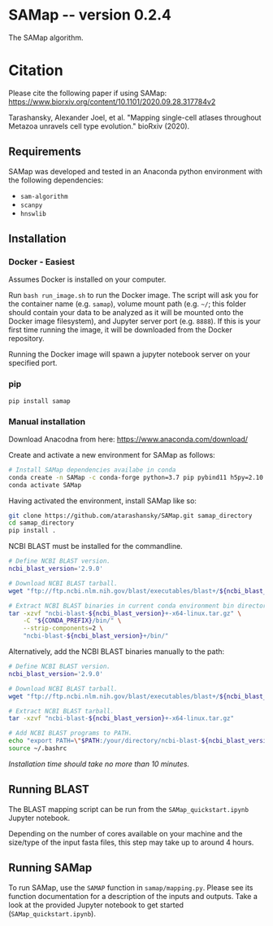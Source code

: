 # SAMap -- version 0.2.4
The SAMap algorithm.

# Citation
Please cite the following paper if using SAMap: https://www.biorxiv.org/content/10.1101/2020.09.28.317784v2

Tarashansky, Alexander Joel, et al. "Mapping single-cell atlases throughout Metazoa unravels cell type evolution." bioRxiv (2020).

## Requirements
SAMap was developed and tested in an Anaconda python environment with the following dependencies:
 - `sam-algorithm`
 - `scanpy`
 - `hnswlib`

## Installation

### Docker - Easiest
Assumes Docker is installed on your computer.

Run `bash run_image.sh` to run the Docker image. The script will ask you for the container name (e.g. `samap`), volume mount path (e.g. `~/`; this folder should contain your data to be analyzed as it will be mounted onto the Docker image filesystem), and Jupyter server port (e.g. `8888`). If this is your first time running the image, it will be downloaded from the Docker repository.

Running the Docker image will spawn a jupyter notebook server on your specified port.

### pip

`pip install samap`

### Manual installation
Download Anacodna from here:
    https://www.anaconda.com/download/

Create and activate a new environment for SAMap as follows:

```bash
# Install SAMap dependencies availabe in conda
conda create -n SAMap -c conda-forge python=3.7 pip pybind11 h5py=2.10.0 leidenalg python-igraph texttable
conda activate SAMap
```

Having activated the environment, install SAMap like so:


```bash
git clone https://github.com/atarashansky/SAMap.git samap_directory
cd samap_directory
pip install .
```

NCBI BLAST must be installed for the commandline.

```bash
# Define NCBI BLAST version.
ncbi_blast_version='2.9.0'

# Download NCBI BLAST tarball.
wget "ftp://ftp.ncbi.nlm.nih.gov/blast/executables/blast+/${ncbi_blast_version}/ncbi-blast-${ncbi_blast_version}+-x64-linux.tar.gz"

# Extract NCBI BLAST binaries in current conda environment bin directory.
tar -xzvf "ncbi-blast-${ncbi_blast_version}+-x64-linux.tar.gz" \
    -C "${CONDA_PREFIX}/bin/" \
    --strip-components=2 \
    "ncbi-blast-${ncbi_blast_version}+/bin/"
```

Alternatively, add the NCBI BLAST binaries manually to the path:

```bash
# Define NCBI BLAST version.
ncbi_blast_version='2.9.0'

# Download NCBI BLAST tarball.
wget "ftp://ftp.ncbi.nlm.nih.gov/blast/executables/blast+/${ncbi_blast_version}/ncbi-blast-${ncbi_blast_version}+-x64-linux.tar.gz"

# Extract NCBI BLAST tarball.
tar -xzvf "ncbi-blast-${ncbi_blast_version}+-x64-linux.tar.gz"

# Add NCBI BLAST programs to PATH.
echo "export PATH=\"$PATH:/your/directory/ncbi-blast-${ncbi_blast_version}+/bin\"" >> ~/.bashrc
source ~/.bashrc
```

*Installation time should take no more than 10 minutes.*

## Running BLAST

The BLAST mapping script can be run from the `SAMap_quickstart.ipynb` Jupyter notebook.

Depending on the number of cores available on your machine and the size/type of the input fasta files, this step may take up to around 4 hours.

## Running SAMap

To run SAMap, use the `SAMAP` function in `samap/mapping.py`. Please see its function documentation for a description of the inputs and outputs. Take a look at the provided Jupyter notebook to get started (`SAMap_quickstart.ipynb`).
